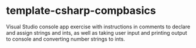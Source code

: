 # template-csharp-compbasics

Visual Studio console app exercise with instructions in comments to declare and assign strings and ints, as well as taking user input and printing output to console and converting number strings to ints. 
